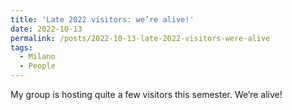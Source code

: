 ```yaml
---
title: 'Late 2022 visitors: we’re alive!'
date: 2022-10-13
permalink: /posts/2022-10-13-late-2022-visitors-were-alive
tags:
  - Milano
  - People
---
```


My group is hosting quite a few visitors this semester. We’re alive!

